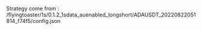 Strategy come from : /flyingtoaster/1s/0.1.2_1sdata_auenabled_longshort/ADAUSDT_20220822051814_f74f5/config.json